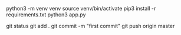 python3 -m venv venv
source venv/bin/activate
pip3 install -r requirements.txt
python3 app.py

git status
git add .
git commit -m "first commit"
git push origin master








  
